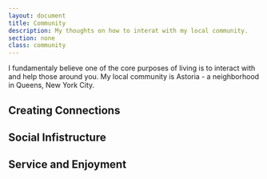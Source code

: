 ```yaml
---
layout: document
title: Community
description: My thoughts on how to interat with my local community.
section: none
class: community
---
```


I fundamentaly believe one of the core purposes of living is to interact with and help those around you. My local community is Astoria - a neighborhood in Queens, New York City. 

## Creating Connections
## Social Infistructure
## Service and Enjoyment